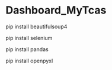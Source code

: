 # Dashboard_MyTcas

pip install beautifulsoup4

pip install selenium

pip install pandas

pip install openpyxl
